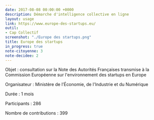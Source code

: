 ```yaml
---
date: 2017-08-08 00:00:00 +0000
description: Démarche d'intelligence collective en ligne
layout: usage
link: https://www.europe-des-startups.eu/
outil:
- Cap Collectif
screenshot: "./Europe des startups.png"
title: Europe des startups
in_progress: true
note-citoyenne: 3
note-decidee: 2
---
```



Objet : consultation sur la Note des Autorités Françaises transmise à la Commission Européenne sur l'environnement des startups en Europe

Organisateur : Ministère de l’Économie, de l'Industrie et du Numérique

Durée : 1 mois

Participants : 286

Nombre de contributions : 399